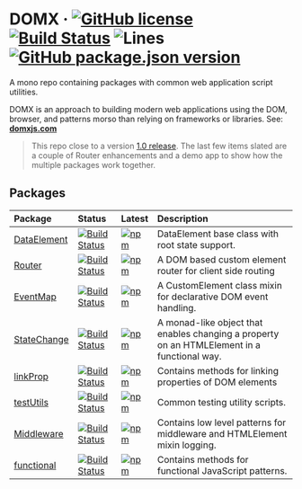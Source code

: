 # DOMX &middot; [![GitHub license](https://img.shields.io/badge/license-MIT-blue.svg)](https://www.mit.edu/~amini/LICENSE.md) [![Build Status](https://travis-ci.com/domxjs/domx.svg?branch=master)](https://travis-ci.com/github/domxjs/domx) ![Lines](https://img.shields.io/badge/Coverage-98.87%25-brightgreen.svg) [![GitHub package.json version](https://img.shields.io/github/package-json/v/jhorback/harbor-utils)](https://github.com/jhorback/harbor-utils/releases)

A mono repo containing packages with common web application script utilities.

DOMX is an approach to building modern web applications using the DOM, browser, and patterns morso than relying on frameworks or libraries.
See: **[domxjs.com](https://www.domxjs.com/)**


> This repo close to a version [1.0 release](https://github.com/domxjs/domx/milestone/1).
The last few items slated are a couple of Router enhancements and a demo app to show
how the multiple packages work together.

## Packages

| Package   | Status   | Latest | Description
|:---       |:---      |:---    |:---
| [DataElement](https://github.com/domxjs/domx/tree/master/packages/DataElement) | [![Build Status](https://travis-ci.com/domxjs/domx.svg?branch=packages/DataElement)](https://travis-ci.com/github/domxjs/domx) | [![npm](https://img.shields.io/npm/v/@domx/dataelement)](https://www.npmjs.com/package/@domx/dataelement) | DataElement base class with root state support.
| [Router](https://github.com/domxjs/domx/tree/master/packages/Router) | [![Build Status](https://travis-ci.com/domxjs/domx.svg?branch=packages/Router)](https://travis-ci.com/github/domxjs/domx) | [![npm](https://img.shields.io/npm/v/@domx/router)](https://www.npmjs.com/package/@domx/Router) | A DOM based custom element router for client side routing
| [EventMap](https://github.com/domxjs/domx/tree/master/packages/EventMap) | [![Build Status](https://travis-ci.com/domxjs/domx.svg?branch=packages/EventMap)](https://travis-ci.com/github/domxjs/domx) | [![npm](https://img.shields.io/npm/v/@domx/eventmap)](https://www.npmjs.com/package/@domx/eventmap) | A CustomElement class mixin for declarative DOM event handling.
| [StateChange](https://github.com/domxjs/domx/tree/master/packages/StateChange) |[![Build Status](https://travis-ci.com/domxjs/domx.svg?branch=packages/StateChange)](https://travis-ci.com/github/domxjs/domx) | [![npm](https://img.shields.io/npm/v/@domx/statechange)](https://www.npmjs.com/package/@domx/statechange) | A monad-like object that enables changing a property on an HTMLElement in a functional way.
| [linkProp](https://github.com/domxjs/domx/tree/master/packages/linkProp) | [![Build Status](https://travis-ci.com/domxjs/domx.svg?branch=packages/linkProp)](https://travis-ci.com/github/domxjs/domx) | [![npm](https://img.shields.io/npm/v/@domx/linkprop)](https://www.npmjs.com/package/@domx/linkprop) | Contains methods for linking properties of DOM elements
| [testUtils](https://github.com/domxjs/domx/tree/master/packages/testUtils) | [![Build Status](https://travis-ci.com/domxjs/domx.svg?branch=packages/testUtils)](https://travis-ci.com/github/domxjs/domx) | [![npm](https://img.shields.io/npm/v/@domx/testutils)](https://www.npmjs.com/package/@domx/testutils) | Common testing utility scripts.
| [Middleware](https://github.com/domxjs/domx/tree/master/packages/Middleware) | [![Build Status](https://travis-ci.com/domxjs/domx.svg?branch=packages/Middleware)](https://travis-ci.com/github/domxjs/domx) | [![npm](https://img.shields.io/npm/v/@domx/middleware)](https://www.npmjs.com/package/@domx/middleware) | Contains low level patterns for middleware and HTMLElement mixin logging.
| [functional](https://github.com/domxjs/domx/tree/master/packages/functional) | [![Build Status](https://travis-ci.com/domxjs/domx.svg?branch=packages/functional)](https://travis-ci.com/github/domxjs/domx) | [![npm](https://img.shields.io/npm/v/@domx/functional)](https://www.npmjs.com/package/@domx/functional) | Contains methods for functional JavaScript patterns.

